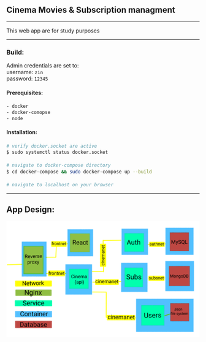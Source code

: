 ## Cinema Movies & Subscription managment

---

This web app are for study purposes

---

### Build:

Admin credentials are set to: <br/>
username: `zin`  <br/>
password: `12345` <br/>

#### Prerequisites:
    - docker
    - docker-comopse
    - node

#### Installation:

```bash
# verify docker.socket are active
$ sudo systemctl status docker.socket

# navigate to docker-compose directory
$ cd docker-compose && sudo docker-compose up --build

# navigate to localhost on your browser
```

---

## App Design:
 
![Plan](./Plan.png)
